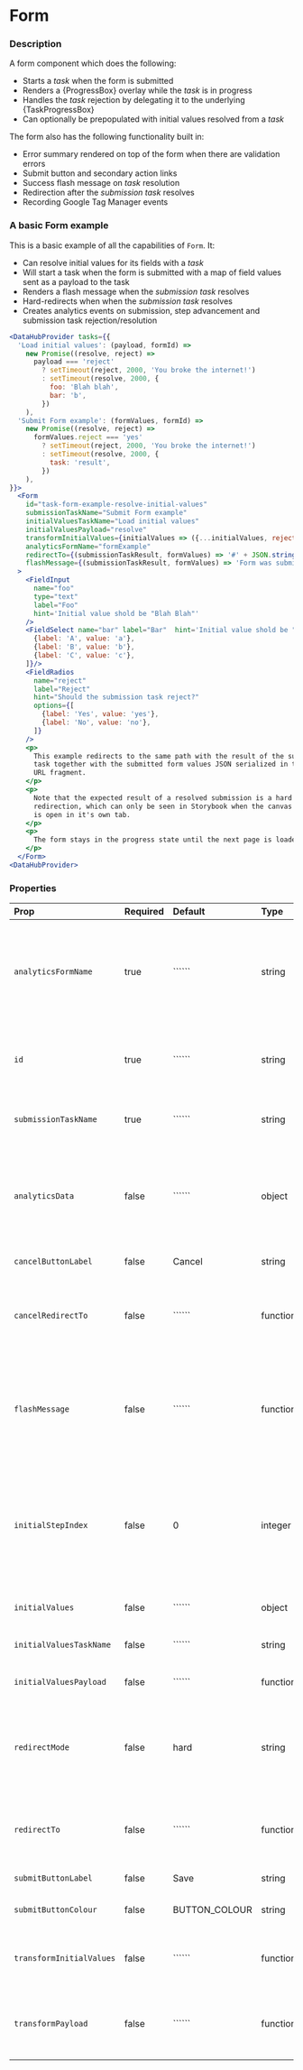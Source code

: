 # Form

### Description

A form component which does the following:

- Starts a _task_ when the form is submitted
- Renders a {ProgressBox} overlay while the _task_ is in progress
- Handles the _task_ rejection by delegating it to the underlying {TaskProgressBox}
- Can optionally be prepopulated with initial values resolved from a _task_

The form also has the following functionality built in:

- Error summary rendered on top of the form when there are validation errors
- Submit button and secondary action links
- Success flash message on _task_ resolution
- Redirection after the _submission task_ resolves
- Recording Google Tag Manager events

### A basic Form example

This is a basic example of all the capabilities of `Form`. It:

- Can resolve initial values for its fields with a _task_
- Will start a task when the form is submitted with a map of field values sent
  as a payload to the task
- Renders a flash message when the _submission task_ resolves
- Hard-redirects when when the _submission task_ resolves
- Creates analytics events on submission, step advancement and submission task
  rejection/resolution

```jsx
<DataHubProvider tasks={{
  'Load initial values': (payload, formId) =>
    new Promise((resolve, reject) =>
      payload === 'reject'
        ? setTimeout(reject, 2000, 'You broke the internet!')
        : setTimeout(resolve, 2000, {
          foo: 'Blah blah',
          bar: 'b',
        })
    ),
  'Submit Form example': (formValues, formId) =>
    new Promise((resolve, reject) =>
      formValues.reject === 'yes'
        ? setTimeout(reject, 2000, 'You broke the internet!')
        : setTimeout(resolve, 2000, {
          task: 'result',
        })
    ),
}}>
  <Form
    id="task-form-example-resolve-initial-values"
    submissionTaskName="Submit Form example"
    initialValuesTaskName="Load initial values"
    initialValuesPayload="resolve"
    transformInitialValues={initialValues => ({...initialValues, reject: 'yes'})}
    analyticsFormName="formExample"
    redirectTo={(submissionTaskResult, formValues) => '#' + JSON.stringify({submissionTaskResult, formValues})}
    flashMessage={(submissionTaskResult, formValues) => 'Form was submitted successfully'}
  >
    <FieldInput
      name="foo"
      type="text"
      label="Foo"
      hint='Initial value shold be "Blah Blah"'
    />
    <FieldSelect name="bar" label="Bar"  hint='Initial value shold be "B".' options={[
      {label: 'A', value: 'a'},
      {label: 'B', value: 'b'},
      {label: 'C', value: 'c'},
    ]}/>
    <FieldRadios
      name="reject"
      label="Reject"
      hint="Should the submission task reject?"
      options={[
        {label: 'Yes', value: 'yes'},
        {label: 'No', value: 'no'},
      ]}
    />
    <p>
      This example redirects to the same path with the result of the submission
      task together with the submitted form values JSON serialized in the
      URL fragment.
    </p>
    <p>
      Note that the expected result of a resolved submission is a hard
      redirection, which can only be seen in Storybook when the canvas
      is open in it's own tab.
    </p>
    <p>
      The form stays in the progress state until the next page is loaded
    </p>
  </Form>
<DataHubProvider>
```

### Properties

| Prop                     | Required | Default       | Type     | Description                                                                                                                                                                                                     |
| :----------------------- | :------- | :------------ | :------- | :-------------------------------------------------------------------------------------------------------------------------------------------------------------------------------------------------------------- |
| `analyticsFormName`      | true     | ``````        | string   | A string to identify the form in Google Analytics events. Should be in camelcase format e.g. editCompany (this is by request of the performance analysis team)                                                  |
| `id`                     | true     | ``````        | string   | ID of the task that should be started when the form is submitted and when initial values are loaded                                                                                                             |
| `submissionTaskName`     | true     | ``````        | string   | Name of the task that should be started when the form is submitted                                                                                                                                              |
| `analyticsData`          | false    | ``````        | object   | A function which takes the values of the form as an argument, and which returns an object containing additional - non-sensitive - data to be passed to Google Analytics.                                        |
| `cancelButtonLabel`      | false    | Cancel        | string   | The label for the built-in cancel button                                                                                                                                                                        |
| `cancelRedirectTo`       | false    | ``````        | function | A function which returns a URL to redirect to when the cancel button is clicked. If unset the cancel button will not display.                                                                                   |
| `flashMessage`           | false    | ``````        | function | A function that will be passed the result of the submission task and the form values, which hould return a string used as a flash message when the submission task succeeds                                     |
| `initialStepIndex`       | false    | 0             | integer  | An optional integer representing the index of the step which the user will land on when the form is rendered, if the form has multiple steps. This is then set as the currentStep property in the form's state. |
| `initialValues`          | false    | ``````        | object   | An object mapping field names to their initial values.                                                                                                                                                          |
| `initialValuesTaskName`  | false    | ``````        | string   | Name of the task used to load initial values for the form                                                                                                                                                       |
| `initialValuesPayload`   | false    | ``````        | function | An optional payload for the initial values task.                                                                                                                                                                |
| `redirectMode`           | false    | hard          | string   | The componentnsupports a _hard_ and _soft_ redirection modes. The _hard_ mode alters `window.location.href`, the _soft_ mode uses React-Router.                                                                 |
| `redirectTo`             | false    | ``````        | function | A function that will be passed the result of the submission task and the form values, which should return the URL to redirect to                                                                                |
| `submitButtonLabel`      | false    | Save          | string   | The label for the built-in submit button                                                                                                                                                                        |
| `submitButtonColour`     | false    | BUTTON_COLOUR | string   | The colour for the built-in submit button.                                                                                                                                                                      |
| `transformInitialValues` | false    | ``````        | function | A function which can be used to transform the data of the resolved initial values task                                                                                                                          |
| `transformPayload`       | false    | ``````        | function | A function which can be used to transform the submitted form values before it is sent as a payload to the submission task                                                                                       |
